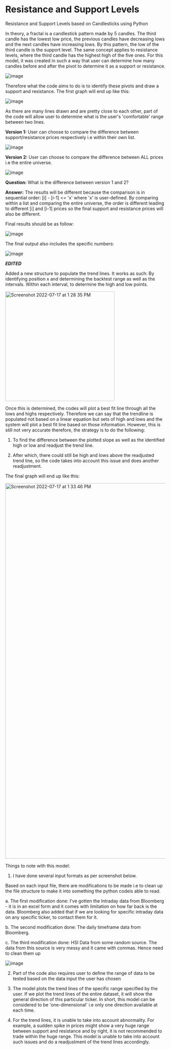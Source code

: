# Resistance and Support Levels 

Resistance and Support Levels based on Candlesticks using Python

In theory, a fractal is a candlestick pattern made by 5 candles. The third candle has the lowest low price, the previous candles have decreasing lows and the next candles have increasing lows. By this pattern, the low of the third candle is the support level. The same concept applies to resistance levels, where the third candle has the highest high of the five ones. For this model, it was created in such a way that user can determine how many candles before and after the pivot to determine it as a support or resistance. 

![image](https://user-images.githubusercontent.com/107907500/177912191-18b8cc03-4d5d-4cf6-bc0e-15ad12d62873.png)

Therefore what the code aims to do is to identify these pivots and draw a support and resistance. The first graph will end up like this:

![image](https://user-images.githubusercontent.com/107907500/178862381-41ed4f22-30b9-40d2-921b-c396283d1aab.png)

As there are many lines drawn and are pretty close to each other, part of the code will allow user to determine what is the user's 'comfortable' range between two lines. 

**Version 1:** User can choose to compare the difference between support/resistance prices respectively i.e within their own list.

![image](https://user-images.githubusercontent.com/107907500/178868026-041ea18c-d65b-4c76-aa95-2bf6363b2de2.png)

**Version 2:** User can choose to compare the difference between ALL prices i.e the entire universe.

![image](https://user-images.githubusercontent.com/107907500/178868078-8c022a20-853c-4fb7-8a6e-8e0ca0a3c5a7.png)

**Question:** What is the difference between version 1 and 2?

**Answer:** The results will be different because the comparison is in sequential order: [i] - [i-1] <= 'x' where 'x' is user-defined. By comparing within a list and comparing the entire universe, the order is different leading to different [i] and [i-1] prices so the final support and resistance prices will also be different. 

Final results should be as follow:

![image](https://user-images.githubusercontent.com/107907500/178866554-8ae27a15-fe60-444e-ae4a-0204090cfb88.png)

The final output also includes the specific numbers:

![image](https://user-images.githubusercontent.com/107907500/178862422-3b7184fe-6014-4e2f-a69f-e3dc072223e6.png)

***EDITED***

Added a new structure to populate the trend lines. It works as such: By identifying position x and determining the backtest range as well as the intervals. Within each interval, to determine the high and low points. 

<img width="343" alt="Screenshot 2022-07-17 at 1 28 35 PM" src="https://user-images.githubusercontent.com/107907500/179385238-aa95ee52-a73f-46e4-9da4-975eeb5f0df9.png">

Once this is determined, the codes will plot a best fit line through all the lows and highs respectively. Therefore we can say that the trendline is populated not based on a linear equation but sets of high and lows and the system will plot a best fit line based on those information. 
However, this is still not very accurate therefore, the strategy is to do the following:

1. To find the difference between the plotted slope as well as the identified high or low and readjust the trend line.

2. After which, there could still be high and lows above the readjusted trend line, so the code takes into account this issue and does another readjustment. 

The final graph will end up like this:

<img width="1175" alt="Screenshot 2022-07-17 at 1 33 46 PM" src="https://user-images.githubusercontent.com/107907500/179385323-787b3cd2-3255-411c-9802-9d7b2e00d9a8.png">

Things to note with this model:
1. I have done several input formats as per screenshot below. 

Based on each input file, there are modifications to be made i.e to clean up the file structure to make it into something the python codeis able to read. 

  a. The first modification done: I've gotten the Intraday data from Bloomberg - it is in an excel form and it comes with limitation on how far back is the data.         Bloomberg also added that if we     are looking for specific intraday data on any specific ticker, to contact them for it.
  
  b. The second modification done: The daily timeframe data from Bloomberg. 
  
  c. The third modification done: HSI Data from some random source. The data from this source is very messy and it came with commas. Hence need to clean them up 
  
![image](https://user-images.githubusercontent.com/107907500/179954770-ae293878-e76f-4e3a-9674-831ed5361fd9.png)

2. Part of the code also requires user to define the range of data to be tested based on the data input the user has chosen 

3. The model plots the trend lines of the specific range specified by the user. If we plot the trend lines of the entire dataset, it will show the general direction of this particular ticker. In short, this model can be considered to be 'one-dimensional' i.e only one direction available at each time. 

4. For the trend lines, it is unable to take into account abnormality. For example, a sudden spike in prices might show a very huge range between support and resistance and by right, it is not recommended to trade within the huge range. This model is unable to take into account such issues and do a readjustment of the trend lines accordingly. 

